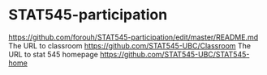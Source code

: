 # STAT545-participation
https://github.com/forouh/STAT545-participation/edit/master/README.md
The URL to classroom 
https://github.com/STAT545-UBC/Classroom
The URL to stat 545 homepage 
https://github.com/STAT545-UBC/STAT545-home

